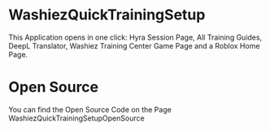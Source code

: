 # WashiezQuickTrainingSetup
This Application opens in one click: Hyra Session Page, All Training Guides, DeepL Translator, Washiez Training Center Game Page and a Roblox Home Page.

# Open Source
You can find the Open Source Code on the Page WashiezQuickTrainingSetupOpenSource
